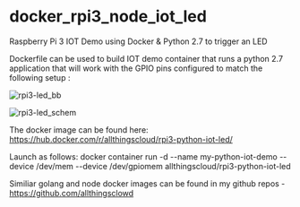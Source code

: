 # docker_rpi3_node_iot_led
Raspberry Pi 3 IOT Demo using Docker &amp; Python 2.7 to trigger an LED

Dockerfile can be used to build IOT demo container that runs a python 2.7 application that will work with the GPIO pins configured to match the following setup :

![rpi3-led_bb](https://user-images.githubusercontent.com/9472095/36993912-600b37ba-20a7-11e8-853b-b725fee25233.png)

![rpi3-led_schem](https://user-images.githubusercontent.com/9472095/36993928-6b45df4a-20a7-11e8-9e82-a22889daa803.png)

The docker image can be found here: https://hub.docker.com/r/allthingscloud/rpi3-python-iot-led/

Launch as follows: docker container run -d --name my-python-iot-demo --device /dev/mem --device /dev/gpiomem allthingscloud/rpi3-python-iot-led

Similiar golang and node docker images can be found in my github repos - https://github.com/allthingsclowd

